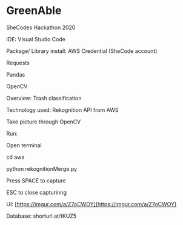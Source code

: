 # **GreenAble**

SheCodes Hackathon 2020

IDE: Visual Studio Code

Package/ Library install: AWS Credential (SheCode account)

Requests

Pandas

OpenCV

Overview: Trash classification

Technology used: Rekognition API from AWS

Take picture through OpenCV

Run:

Open terminal

cd aws

python rekognitionMerge.py

Press SPACE to capture 

ESC to close capturinng 

UI: [https://imgur.com/a/Z7oCWOY](https://imgur.com/a/Z7oCWOY)

Database: shorturl.at/tKUZ5

